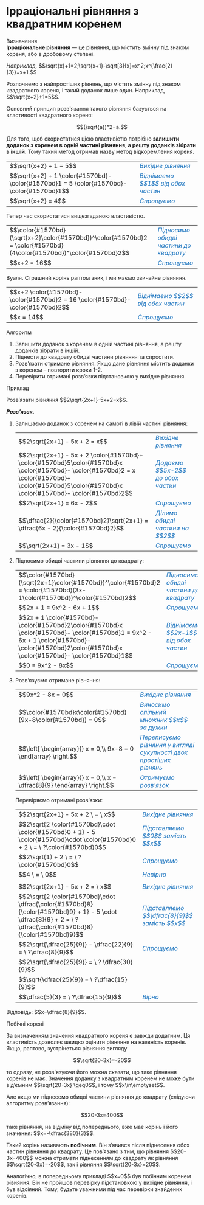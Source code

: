 # Iррацiональнi рiвняння з квадратним коренем

<div class="space">
<div class="eoz-wrap">
<span class="eoz">Визначення</span>
<div class="eoz-text">
<b>Ірраціональне рівняння</b> — це рівняння, що містить змінну під знаком кореня, або в дробовому степені.
</div>
</div>
</div>

<p><i>Наприклад,</i> $$\sqrt{x}+1=2;\sqrt{x+1}-\sqrt[3]{x}=x^2;x^{\frac{2}{3}}=x+1.$$</p>

<p>Розпочнемо з найпростіших рівнянь, що містять змінну під знаком квадратного кореня, і такий доданок лише один. Наприклад, $$\sqrt{x+2}+1=5$$.</p>

<p>Основний принцип розв'язання такого рівняння базується на властивості квадратного кореня:</p>

$$(\sqrt{a})^2=a.$$

<p>Для того, щоб скористатися цією властивістю потрібно <b>залишити доданок з коренем в одній частині рівняння, а решту доданків зібрати в іншій</b>. Тому такий метод отримав назву метод відкоремлення кореня.</p>

<table style="border: none;" class="none">
<tr>
<td>$$\sqrt{x+2} + 1 = 5$$</td>
<td><i><font color="1570bd">Вихідне рівняння</font></i></td>
</tr>
<tr>
<td>$$\sqrt{x+2} + 1 \color{#1570bd}- \color{#1570bd}1 = 5 \color{#1570bd}- \color{#1570bd}1$$</td>
<td><font color="1570bd"><i>Віднімаємо $$1$$ від обох частин</i></font></td>
</tr>
<tr>
<td>$$\sqrt{x+2} = 4$$</td>
<td><font color="1570bd"><i>Спрощуємо</i></font></td>
</tr>
</table>

<p>Тепер час скористатися вищезгаданою властивістю.</p>

<table style="border: none;" class="none">
<tr>
<td>$$\color{#1570bd}(\sqrt{x+2}\color{#1570bd})^\color{#1570bd}2 = \color{#1570bd}(4\color{#1570bd})^\color{#1570bd}2$$</td>
<td><i><font color="1570bd">Підносимо обидві частини до квадрату</font></i></td>
</tr>
<tr>
<td>$$x+2 = 16$$</td>
<td><font color="1570bd"><i>Спрощуємо</i></font></td>
</tr>
</table>

<p>Вуаля. Страшний корінь раптом зник, і ми маємо звичайне рівняння.</p>

<table style="border: none;" class="none">
<tr>
<td>$$x+2 \color{#1570bd}- \color{#1570bd}2 = 16 \color{#1570bd}- \color{#1570bd}2$$</td>
<td><font color="1570bd"><i>Віднімаємо $$2$$ від обох частин</i></font></td>
</tr>
<tr>
<td>$$x = 14$$</td>
<td><font color="1570bd"><i>Спрощуємо</i></font></td>
</tr>
</table>

<div class="space">
<div class="alg-wrap">
<span class="alg">Алгоритм</span>
<div class="alg-text">
<ol>
<li>Залишити доданок з коренем в одній частині рівняння, а решту доданків зібрати в іншій.</li>
<li>Піднести до квадрату обидві частини рівняння та спростити.</li>
<li>Розв’язати отримане рівняння. Якщо дане рівняння містить доданки з коренем – повторити кроки 1-2.</li>
<li>Перевірити отримані розв’язки підстановкою у вихідне рівняння.</li>
</ol>
</div>
</div>
</div>

<div class="space">
<div class="task-wrap">
<span class="task">Приклад</span>
<div class="task-text">
<p>Розв’язати рівняння $$2\sqrt{2x+1}-5x+2=x$$.</p>
<p><b><i>Розв’язок</i></b>.</p>
<ol>
<li>Залишаємо доданок з коренем на самоті в лівій частині рівняння:</li>

<table style="border: none;" class="none">
<tr>
<td>$$2\sqrt{2x+1} - 5x + 2 = x$$</td>
<td><font color="1570bd"><i>Вихідне рівняння</i></font></td>
</tr>
<tr>
<td>$$2\sqrt{2x+1} - 5x + 2 \color{#1570bd}+ \color{#1570bd}5\color{#1570bd}x \color{#1570bd}- \color{#1570bd}2 = x \color{#1570bd}+ \color{#1570bd}5\color{#1570bd}x \color{#1570bd}- \color{#1570bd}2$$</td>
<td><font color="1570bd"><i>Додаємо $$5x-2$$ до обох частин</i></i></font></td>
</tr>
<tr>
<td>$$2\sqrt{2x+1} = 6x - 2$$</td>
<td><font color="1570bd"><i>Спрощуємо</i></font></td>
</tr>
<tr>
<td>$$\dfrac{2}{\color{#1570bd}2}\sqrt{2x+1} = \dfrac{6x - 2}{\color{#1570bd}2}$$</td>
<td><font color="1570bd"><i>Ділимо обидві частини на $$2$$</i></font></td>
</tr>
<tr>
<td>$$\sqrt{2x+1} = 3x - 1$$</td>
<td><font color="1570bd"><i>Спрощуємо</i></font></td>
</tr>
</table>

<li>Підносимо обидві частини рівняння до квадрату:</li>

<table style="border: none;" class="none">
<tr>
<td>$$\color{#1570bd}(\sqrt{2x+1}\color{#1570bd})^\color{#1570bd}2 = \color{#1570bd}(3x-1\color{#1570bd})^\color{#1570bd}2$$</td>
<td><font color="1570bd"><i>Підносимо обидві частини до квадрату</i></font></td>
</tr>
<tr>
<td>$$2x + 1 = 9x^2 - 6x + 1$$</td>
<td><font color="1570bd"><i>Спрощуємо</i></font></td>
</tr>
<tr>
<td>$$2x + 1 \color{#1570bd}- \color{#1570bd}2\color{#1570bd}x \color{#1570bd}- \color{#1570bd}1 = 9x^2 - 6x + 1 \color{#1570bd}- \color{#1570bd}2\color{#1570bd}x \color{#1570bd}- \color{#1570bd}1$$</td>
<td><font color="1570bd"><i>Віднімаємо $$2x-1$$ від обох частин</i></font></td>
</tr>
<tr>
<td>$$0 = 9x^2 - 8x$$</td>
<td><font color="1570bd"><i>Спрощуємо</i></font></td>
</tr>
</table>

<li>Розв’язуємо отримане рівняння:</li>

<table style="border: none;" class="none">
<tr>
<td>$$9x^2 - 8x = 0$$</td>
<td><font color="1570bd"><i>Вихідне рівняння</i></font></td>
</tr>
<tr>
<td>$$\color{#1570bd}x\color{#1570bd}(9x-8\color{#1570bd}) = 0$$</td>
<td><font color="1570bd"><i>Виносимо спільний множник $$x$$ за дужки</i></font></td>
</tr>
<tr>
<td>$$\left[
    \begin{array}{}
      x = 0,\\
      9x-8 = 0
    \end{array}
    \right.$$</td>
<td><font color="1570bd"><i>Переписуємо рівняння у вигляді сукупності двох простіших рівнянь</i></font></td>
</tr>
<tr>
<td>$$\left[
    \begin{array}{}
      x = 0,\\
      x = \dfrac{8}{9}
    \end{array}
    \right.$$</td>
<td><font color="1570bd"><i>Отримуємо розв'язок</i></font></td>
</tr>
</table>

<p>Перевіряємо отримані розв’язки:</p>

<table style="border: none;" class="none">
<tr>
<td>$$2\sqrt{2x+1} - 5x + 2 \ = \ x$$</td>
<td><font color="1570bd"><i>Вихідне рівняння</i></font></td>
</tr>
<tr>
<td>$$2\sqrt{2 \color{#1570bd}\cdot \color{#1570bd}0 + 1} - 5 \color{#1570bd}\cdot \color{#1570bd}0 + 2 \ = \ ?\color{#1570bd}0$$</td>
<td><font color="1570bd"><i>Підставляємо $$0$$ замість $$x$$</i></font></td>
</tr>
<tr>
<td>$$2\sqrt{1} + 2 \ = \ ?\color{#1570bd}0$$</td>
<td><font color="1570bd"><i>Спрощуємо</i></font></td>
</tr>
<tr>
<td>$$4 \ = \ 0$$</td>
<td><font color="1570bd"><i>Невірно</i></font></td>
</tr>
<tr>
<td></td>
<td><font color="1570bd"><i></i></font></td>
</tr>
<tr>
<td>$$2\sqrt{2x+1} - 5x + 2 = \ x$$</td>
<td><font color="1570bd"><i>Вихідне рівняння</i></font></td>
</tr>
<tr>
<td>$$2\sqrt{2 \color{#1570bd}\cdot \dfrac{\color{#1570bd}8}{\color{#1570bd}9} + 1} - 5 \cdot \dfrac{8}{9} + 2 = \ ? \dfrac{\color{#1570bd}8}{\color{#1570bd}9}$$</td>
<td><font color="1570bd"><i>Підставляємо $$\dfrac{8}{9}$$ замість $$x$$</i></font></td>
</tr>
<tr>
<td>$$2\sqrt{\dfrac{25}{9}} - \dfrac{22}{9} = \ ?\dfrac{8}{9}$$</td>
<td><font color="1570bd"><i>Спрощуємо</i></font></td>
</tr>
<tr>
<td>$$2\sqrt{\dfrac{25}{9}} = \ ? \dfrac{30}{9}$$</td>
<td><font color="1570bd"><i></i></font></td>
</tr>
<tr>
<td>$$\sqrt{\dfrac{25}{9}} = \ ?\dfrac{15}{9}$$</td>
<td><font color="1570bd"><i></i></font></td>
</tr>
<tr>
<td>$$\dfrac{5}{3} = \ ?\dfrac{15}{9}$$</td>
<td><font color="1570bd"><i>Вірно</i></font></td>
</tr>
</table>
</ol>
<p>Відповідь: $$x=\dfrac{8}{9}$$.</p>
</div>
</div>
</div>


<div class="space">
<div class="ebio-wrap">
<span class="ebio">Побічні корені</span>
<div class="ebio-text">
<p>За визначенням значення квадратного кореня є завжди додатним. Ця властивість дозволяє швидко оцінити рівняння на наявність коренів. Якщо, раптово, зустрінеться рівняння вигляду</p>
<p align="center">$$\sqrt{20-3x}=-20$$</p>
<p>то одразу, не розв'язуючи його можна сказати, що таке рівняння коренів не має. Значення доданку з квадратним коренем не може бути від’ємним $$\sqrt{20-3x} \geq0$$, і тому $$x\in\emptyset$$.</p>
<p>Але якщо ми піднесемо обидві частини рівняння до квадрату (слідуючи алгоритму розв’язання):</p>
<p align="center">$$20-3x=400$$</p>
<p>таке рівняння, на відміну від попереднього, вже має корінь і його значення: $$x=-\dfrac{380}{3}$$.</p>
<p>Такий корінь називають <b>побічним</b>. Він з’явився після піднесення обох частин рівняння до квадрату. Це пов’язано з тим, що рівняння $$20-3x=400$$ можна отримати піднесенням до квадрату як рівняння $$\sqrt{20-3x}=-20$$, так і рівняння $$\sqrt{20-3x}=20$$.</p>
<p>Аналогічно, в попередньому прикладі $$x=0$$ був побічним коренем рівняння. Він не пройшов перевірку підстановкою у вихідне рівняння, і був відсіяний. Тому, будьте уважними під час перевірки знайдених коренів.</p>
</div>
</div>
</div>

